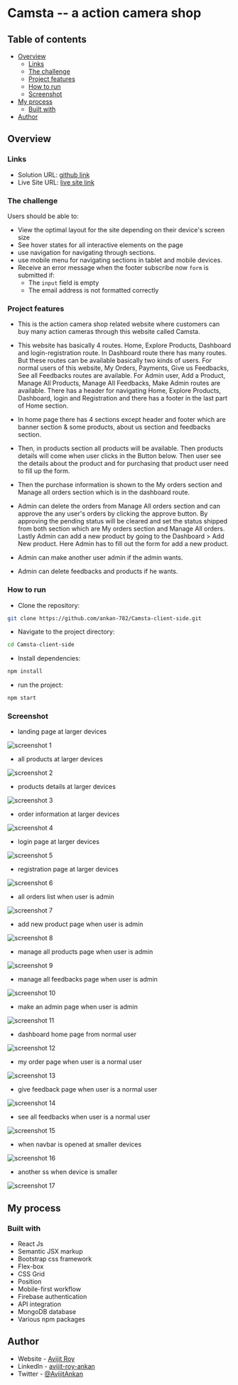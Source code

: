 # Camsta -- a action camera shop

## Table of contents

- [Overview](#overview)
  - [Links](#links)
  - [The challenge](#the-challenge)
  - [Project features](#project-features)
  - [How to run](#how-to-run)
  - [Screenshot](#screenshot)
- [My process](#my-process)
  - [Built with](#built-with)
- [Author](#author)

## Overview

### Links

- Solution URL: [github link](https://github.com/ankan-782/Camsta-client-side)
- Live Site URL: [live site link](https://camsta-actioncam.web.app/)

### The challenge

Users should be able to:

- View the optimal layout for the site depending on their device's screen size
- See hover states for all interactive elements on the page
- use navigation for navigating through sections.
- use mobile menu for navigating sections in tablet and mobile devices.
- Receive an error message when the footer subscribe now `form` is submitted if:
  - The `input` field is empty
  - The email address is not formatted correctly

### Project features

- This is the action camera shop related website where customers can buy many action cameras through this website called Camsta.

- This website has basically 4 routes. Home, Explore Products, Dashboard and login-registration route. In Dashboard route there has many routes. But these routes can be available basically two kinds of users. For normal users of this website, My Orders, Payments, Give us Feedbacks, See all Feedbacks routes are available. For Admin user, Add a Product, Manage All Products, Manage All Feedbacks, Make Admin routes are available. There has a header for navigating Home, Explore Products, Dashboard, login and Registration and there has a footer in the last part of Home section.

- In home page there has 4 sections except header and footer which are banner section & some products, about us section and feedbacks section.

- Then, in products section all products will be available. Then products details will come when user clicks in the Button below. Then user see the details about the product and for purchasing that product user need to fill up the form.

- Then the purchase information is shown to the My orders section and Manage all orders section which is in the dashboard route.

- Admin can delete the orders from Manage All orders section and can approve the any user's orders by clicking the approve button. By approving the pending status will be cleared and set the status shipped from both section which are My orders section and Manage All orders. Lastly Admin can add a new product by going to the Dashboard > Add New product. Here Admin has to fill out the form for add a new product.

- Admin can make another user admin if the admin wants.

- Admin can delete feedbacks and products if he wants.

### How to run

- Clone the repository:

```bash
git clone https://github.com/ankan-782/Camsta-client-side.git
```

- Navigate to the project directory:

```bash
cd Camsta-client-side
```

- Install dependencies:

```bash
npm install
```

- run the project:

```bash
npm start
```

### Screenshot

- landing page at larger devices

![screenshot 1](./src/images/screenshots/landing-full-page.png)

- all products at larger devices

![screenshot 2](./src/images/screenshots/all-products.png)

- products details at larger devices

![screenshot 3](./src/images/screenshots/product-details.png)

- order information at larger devices

![screenshot 4](./src/images/screenshots/order-information.png)

- login page at larger devices

![screenshot 5](./src/images/screenshots/login.png)

- registration page at larger devices

![screenshot 6](./src/images/screenshots/registration.png)

- all orders list when user is admin

![screenshot 7](./src/images/screenshots/manage-all-orders-admin-user.png)

- add new product page when user is admin

![screenshot 8](./src/images/screenshots/add-new-product-admin-user.png)

- manage all products page when user is admin

![screenshot 9](./src/images/screenshots/manage-all-products-admin-user.png)

- manage all feedbacks page when user is admin

![screenshot 10](./src/images/screenshots/manage-all-feedbacks-admin-user.png)

- make an admin page when user is admin

![screenshot 11](./src/images/screenshots/make-admin-admin-user.png)

- dashboard home page from normal user

![screenshot 12](./src/images/screenshots/dashboard-normal-user.png)

- my order page when user is a normal user

![screenshot 13](./src/images/screenshots/my-order-normal-user.png)

- give feedback page when user is a normal user

![screenshot 14](./src/images/screenshots/feedback-form-normal-user.png)

- see all feedbacks when user is a normal user

![screenshot 15](./src/images/screenshots/all-feedback-normal-user.png)

- when navbar is opened at smaller devices

![screenshot 16](./src/images/screenshots/navbar-opened-smaller-device.png)

- another ss when device is smaller

![screenshot 17](./src/images/screenshots/products-smaller-device.png)

## My process

### Built with

- React Js
- Semantic JSX markup
- Bootstrap css framework
- Flex-box
- CSS Grid
- Position
- Mobile-first workflow
- Firebase authentication
- API integration
- MongoDB database
- Various npm packages

## Author

- Website - [Avijit Roy](https://avijit-roy-portfolio.netlify.app/)
- LinkedIn - [avijit-roy-ankan](https://www.linkedin.com/in/avijit-roy-ankan/)
- Twitter - [@AvijitAnkan](https://twitter.com/AvijitAnkan)
